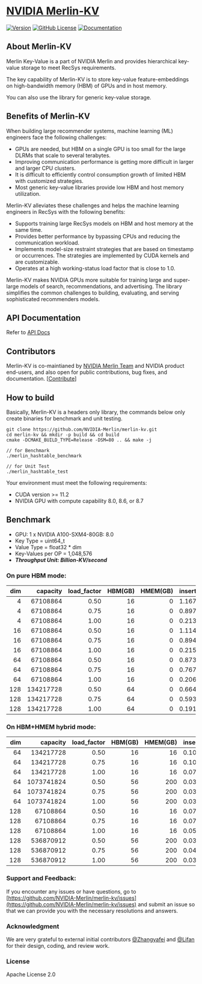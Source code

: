 # [NVIDIA Merlin-KV](https://github.com/NVIDIA-Merlin/merlin-kv)

[![Version](https://img.shields.io/github/v/release/NVIDIA-Merlin/merlin-kv?color=orange)](https://github.com/NVIDIA-Merlin/merlin-kv/releases)
[![GitHub License](https://img.shields.io/github/license/NVIDIA-Merlin/merlin-kv)](https://github.com/NVIDIA-Merlin/merlin-kv/blob/master/LICENSE)
[![Documentation](https://img.shields.io/badge/documentation-blue.svg)](https://nvidia-merlin.github.io/merlin-kv/master/README.html)

## About Merlin-KV

Merlin Key-Value is a part of NVIDIA Merlin and provides hierarchical key-value storage to meet RecSys requirements.

The key capability of Merlin-KV is to store key-value feature-embeddings on high-bandwidth memory (HBM) of GPUs and in host memory.

You can also use the library for generic key-value storage.

## Benefits of Merlin-KV

When building large recommender systems, machine learning (ML) engineers face the following challenges:

- GPUs are needed, but HBM on a single GPU is too small for the large DLRMs that scale to several terabytes.
- Improving communication performance is getting more difficult in larger and larger CPU clusters.
- It is difficult to efficiently control consumption growth of limited HBM with customized strategies.
- Most generic key-value libraries provide low HBM and host memory utilization.

Merlin-KV alleviates these challenges and helps the machine learning engineers in RecSys with the following benefits:

- Supports training large RecSys models on HBM and host memory at the same time.
- Provides better performance by bypassing CPUs and reducing the communication workload.
- Implements model-size restraint strategies that are based on timestamp or occurrences.
  The strategies are implemented by CUDA kernels and are customizable.
- Operates at a high working-status load factor that is close to 1.0.

Merlin-KV makes NVIDIA GPUs more suitable for training large and super-large models of search, recommendations, and advertising.
The library simplifies the common challenges to building, evaluating, and serving sophisticated recommenders models.

## API Documentation

Refer to [API Docs](https://nvidia-merlin.github.io/merlin-kv/master/api/index.html)


## Contributors

Merlin-KV is co-maintianed by [NVIDIA Merlin Team](https://github.com/NVIDIA-Merlin) and NVIDIA product end-users,
and also open for public contributions, bug fixes, and documentation. [[Contribute](CONTRIBUTING.md)]

## How to build
  
Basically, Merlin-KV is a headers only library, the commands below only create binaries for benchmark and unit testing.

```shell
git clone https://github.com/NVIDIA-Merlin/merlin-kv.git
cd merlin-kv && mkdir -p build && cd build
cmake -DCMAKE_BUILD_TYPE=Release -DSM=80 .. && make -j

// for Benchmark
./merlin_hashtable_benchmark

// for Unit Test
./merlin_hashtable_test
```

Your environment must meet the following requirements:

- CUDA version >= 11.2
- NVIDIA GPU with compute capability 8.0, 8.6, or 8.7


## Benchmark

* GPU: 1 x NVIDIA A100-SXM4-80GB: 8.0
* Key Type = uint64_t
* Value Type = float32 * dim
* Key-Values per OP = 1,048,576
* ***Throughput Unit: Billion-KV/second***

### On pure HBM mode:

| dim |    capacity | load_factor | HBM(GB) | HMEM(GB) | insert |  find |
|----:|------------:|------------:|--------:|---------:|-------:|------:|
|   4 |    67108864 |        0.50 |      16 |        0 |  1.167 | 1.750 |
|   4 |    67108864 |        0.75 |      16 |        0 |  0.897 | 1.386 |
|   4 |    67108864 |        1.00 |      16 |        0 |  0.213 | 0.678 |
|  16 |    67108864 |        0.50 |      16 |        0 |  1.114 | 1.564 |
|  16 |    67108864 |        0.75 |      16 |        0 |  0.894 | 1.258 |
|  16 |    67108864 |        1.00 |      16 |        0 |  0.215 | 0.640 |
|  64 |    67108864 |        0.50 |      16 |        0 |  0.873 | 0.915 |
|  64 |    67108864 |        0.75 |      16 |        0 |  0.767 | 0.823 |
|  64 |    67108864 |        1.00 |      16 |        0 |  0.206 | 0.492 |
| 128 |   134217728 |        0.50 |      64 |        0 |  0.664 | 0.613 |
| 128 |   134217728 |        0.75 |      64 |        0 |  0.593 | 0.560 |
| 128 |   134217728 |        1.00 |      64 |        0 |  0.191 | 0.387 |

### On HBM+HMEM hybrid mode:
| dim |    capacity | load_factor | HBM(GB) | HMEM(GB) | insert |  find |
|----:|------------:|------------:|--------:|---------:|-------:|------:|
|  64 |   134217728 |        0.50 |      16 |       16 |  0.107 | 0.103 |
|  64 |   134217728 |        0.75 |      16 |       16 |  0.106 | 0.101 |
|  64 |   134217728 |        1.00 |      16 |       16 |  0.077 | 0.094 |
|  64 |  1073741824 |        0.50 |      56 |      200 |  0.037 | 0.040 |
|  64 |  1073741824 |        0.75 |      56 |      200 |  0.037 | 0.040 |
|  64 |  1073741824 |        1.00 |      56 |      200 |  0.030 | 0.036 |
| 128 |    67108864 |        0.50 |      16 |       16 |  0.076 | 0.072 |
| 128 |    67108864 |        0.75 |      16 |       16 |  0.071 | 0.071 |
| 128 |    67108864 |        1.00 |      16 |       16 |  0.059 | 0.068 |
| 128 |   536870912 |        0.50 |      56 |      200 |  0.039 | 0.040 |
| 128 |   536870912 |        0.75 |      56 |      200 |  0.041 | 0.040 |
| 128 |   536870912 |        1.00 |      56 |      200 |  0.035 | 0.038 |

### Support and Feedback:

If you encounter any issues or have questions, go to [https://github.com/NVIDIA-Merlin/merlin-kv/issues](https://github.com/NVIDIA-Merlin/merlin-kv/issues) and submit an issue so that we can provide you with the necessary resolutions and answers.

### Acknowledgment
We are very grateful to external initial contributors [@Zhangyafei](https://github.com/zhangyafeikimi) and [@Lifan](https://github.com/Lifann) for their design, coding, and review work.

### License
Apache License 2.0
